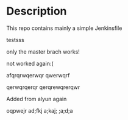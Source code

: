 # Description

This repo contains mainly a simple Jenkinsfile

testsss

only the master brach works!

not worked again:(

afqrqrwqerwqr
qwerwqrf

qerwqrqerqr
qerqrewqrerqwr

Added from alyun
again

oqpwejr
ad;fkj
a;kaj;
;a;d;a
